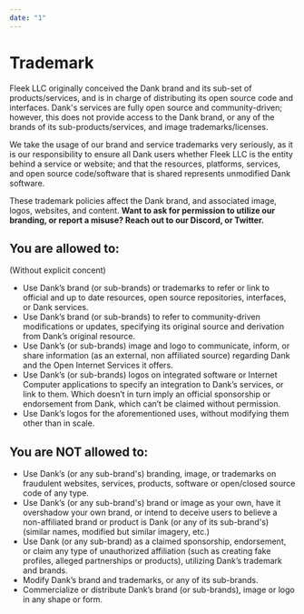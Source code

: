 ```yaml
---
date: "1"
---
```


# Trademark

Fleek LLC originally conceived the Dank brand and its sub-set of products/services, and is in charge of distributing its open source code and interfaces. Dank's services are fully open source and community-driven; however, this does not provide access to the Dank brand, or any of the brands of its sub-products/services, and image trademarks/licenses.

We take the usage of our brand and service trademarks very seriously, as it is our responsibility to ensure all Dank users whether Fleek LLC is the entity behind a service or website; and that the resources, platforms, services, and open source code/software that is shared represents unmodified Dank software.

These trademark policies affect the Dank brand, and associated image, logos, websites, and content. **Want to ask for permission to utilize our branding, or report a misuse? Reach out to our Discord, or Twitter.**

## You are allowed to:
(Without explicit concent)

- Use Dank’s brand (or sub-brands) or trademarks to refer or link to official and up to date resources, open source repositories, interfaces, or Dank services.
- Use Dank’s brand (or sub-brands) to refer to community-driven modifications or updates, specifying its original source and derivation from Dank’s original resource.
- Use Dank’s (or sub-brands) image and logo to communicate, inform, or share information (as an external, non affiliated source) regarding Dank and the Open Internet Services it offers.
- Use Dank’s (or sub-brands) logos on integrated software or Internet Computer applications to specify an integration to Dank’s services, or link to them. Which doesn’t in turn imply an official sponsorship or endorsement from Dank, which can’t be claimed without permission.
- Use Dank’s logos for the aforementioned uses, without modifying them other than in scale.

## You are NOT allowed to:

- Use Dank’s (or any sub-brand's) branding, image, or trademarks on fraudulent websites, services, products, software or open/closed source code of any type.
- Use Dank’s (or any sub-brand's) brand or image as your own, have it overshadow your own brand, or intend to deceive users to believe a non-affiliated brand or product is Dank (or any of its sub-brand's) (similar names, modified but similar imagery, etc.)
- Use Dank (or any sub-brand) as a claimed sponsorship, endorsement, or claim any type of unauthorized affiliation (such as creating fake profiles, alleged partnerships or products), utilizing Dank’s trademark and brands.
- Modify Dank’s brand and trademarks, or any of its sub-brands.
- Commercialize or distribute Dank’s brand (or sub-brands), image or logo in any shape or form.

